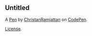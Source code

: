 Untitled
--------


A [Pen](https://codepen.io/ChristanRamjattan/pen/GgJZWqp) by [ChristanRamjattan](https://codepen.io/ChristanRamjattan) on [CodePen](https://codepen.io).

[License](https://codepen.io/license/pen/GgJZWqp).